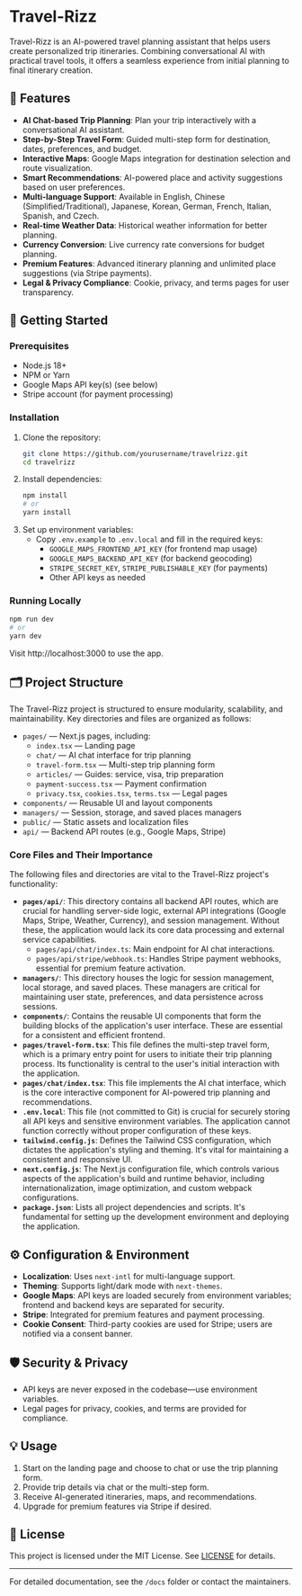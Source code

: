 # Travel-Rizz

Travel-Rizz is an AI-powered travel planning assistant that helps users create personalized trip itineraries. Combining conversational AI with practical travel tools, it offers a seamless experience from initial planning to final itinerary creation.

## 🌟 Features

- **AI Chat-based Trip Planning**: Plan your trip interactively with a conversational AI assistant.
- **Step-by-Step Travel Form**: Guided multi-step form for destination, dates, preferences, and budget.
- **Interactive Maps**: Google Maps integration for destination selection and route visualization.
- **Smart Recommendations**: AI-powered place and activity suggestions based on user preferences.
- **Multi-language Support**: Available in English, Chinese (Simplified/Traditional), Japanese, Korean, German, French, Italian, Spanish, and Czech.
- **Real-time Weather Data**: Historical weather information for better planning.
- **Currency Conversion**: Live currency rate conversions for budget planning.
- **Premium Features**: Advanced itinerary planning and unlimited place suggestions (via Stripe payments).
- **Legal & Privacy Compliance**: Cookie, privacy, and terms pages for user transparency.

## 🚀 Getting Started

### Prerequisites

- Node.js 18+
- NPM or Yarn
- Google Maps API key(s) (see below)
- Stripe account (for payment processing)

### Installation

1. Clone the repository:
   ```bash
   git clone https://github.com/yourusername/travelrizz.git
   cd travelrizz
   ```
2. Install dependencies:
   ```bash
   npm install
   # or
   yarn install
   ```
3. Set up environment variables:
   - Copy `.env.example` to `.env.local` and fill in the required keys:
     - `GOOGLE_MAPS_FRONTEND_API_KEY` (for frontend map usage)
     - `GOOGLE_MAPS_BACKEND_API_KEY` (for backend geocoding)
     - `STRIPE_SECRET_KEY`, `STRIPE_PUBLISHABLE_KEY` (for payments)
     - Other API keys as needed

### Running Locally

```bash
npm run dev
# or
yarn dev
```

Visit http://localhost:3000 to use the app.

## 🗂️ Project Structure

The Travel-Rizz project is structured to ensure modularity, scalability, and maintainability. Key directories and files are organized as follows:

- `pages/` — Next.js pages, including:
  - `index.tsx` — Landing page
  - `chat/` — AI chat interface for trip planning
  - `travel-form.tsx` — Multi-step trip planning form
  - `articles/` — Guides: service, visa, trip preparation
  - `payment-success.tsx` — Payment confirmation
  - `privacy.tsx`, `cookies.tsx`, `terms.tsx` — Legal pages
- `components/` — Reusable UI and layout components
- `managers/` — Session, storage, and saved places managers
- `public/` — Static assets and localization files
- `api/` — Backend API routes (e.g., Google Maps, Stripe)

### Core Files and Their Importance

The following files and directories are vital to the Travel-Rizz project's functionality:

- **`pages/api/`**: This directory contains all backend API routes, which are crucial for handling server-side logic, external API integrations (Google Maps, Stripe, Weather, Currency), and session management. Without these, the application would lack its core data processing and external service capabilities.
  - `pages/api/chat/index.ts`: Main endpoint for AI chat interactions.
  - `pages/api/stripe/webhook.ts`: Handles Stripe payment webhooks, essential for premium feature activation.
- **`managers/`**: This directory houses the logic for session management, local storage, and saved places. These managers are critical for maintaining user state, preferences, and data persistence across sessions.
- **`components/`**: Contains the reusable UI components that form the building blocks of the application's user interface. These are essential for a consistent and efficient frontend.
- **`pages/travel-form.tsx`**: This file defines the multi-step travel form, which is a primary entry point for users to initiate their trip planning process. Its functionality is central to the user's initial interaction with the application.
- **`pages/chat/index.tsx`**: This file implements the AI chat interface, which is the core interactive component for AI-powered trip planning and recommendations.
- **`.env.local`**: This file (not committed to Git) is crucial for securely storing all API keys and sensitive environment variables. The application cannot function correctly without proper configuration of these keys.
- **`tailwind.config.js`**: Defines the Tailwind CSS configuration, which dictates the application's styling and theming. It's vital for maintaining a consistent and responsive UI.
- **`next.config.js`**: The Next.js configuration file, which controls various aspects of the application's build and runtime behavior, including internationalization, image optimization, and custom webpack configurations.
- **`package.json`**: Lists all project dependencies and scripts. It's fundamental for setting up the development environment and deploying the application.

## ⚙️ Configuration & Environment

- **Localization**: Uses `next-intl` for multi-language support.
- **Theming**: Supports light/dark mode with `next-themes`.
- **Google Maps**: API keys are loaded securely from environment variables; frontend and backend keys are separated for security.
- **Stripe**: Integrated for premium features and payment processing.
- **Cookie Consent**: Third-party cookies are used for Stripe; users are notified via a consent banner.

## 🛡️ Security & Privacy

- API keys are never exposed in the codebase—use environment variables.
- Legal pages for privacy, cookies, and terms are provided for compliance.

## 💡 Usage

1. Start on the landing page and choose to chat or use the trip planning form.
2. Provide trip details via chat or the multi-step form.
3. Receive AI-generated itineraries, maps, and recommendations.
4. Upgrade for premium features via Stripe if desired.

## 📝 License

This project is licensed under the MIT License. See [LICENSE](../LICENSE) for details.

---

For detailed documentation, see the `/docs` folder or contact the maintainers.
